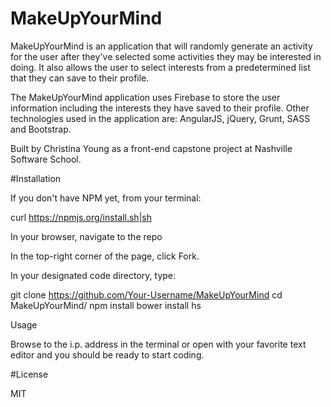 # MakeUpYourMind
MakeUpYourMind is an application that will randomly generate an activity for the user after they've selected some activities they may be interested in doing.  It also allows the user to select interests from a predetermined list that they can save to their profile.

The MakeUpYourMind application uses Firebase to store the user information including the interests they have saved to their profile. Other technologies used in the application are: AngularJS, jQuery, Grunt, SASS and Bootstrap.

Built by Christina Young as a front-end capstone project at Nashville Software School.

#Installation

If you don't have NPM yet, from your terminal:

curl https://npmjs.org/install.sh|sh

In your browser, navigate to the repo

In the top-right corner of the page, click Fork.

In your designated code directory, type:

git clone https://github.com/Your-Username/MakeUpYourMind
cd MakeUpYourMind/
npm install
bower install
hs

Usage

Browse to the i.p. address in the terminal or open with your favorite text editor and you should be ready to start coding.

#License

MIT


